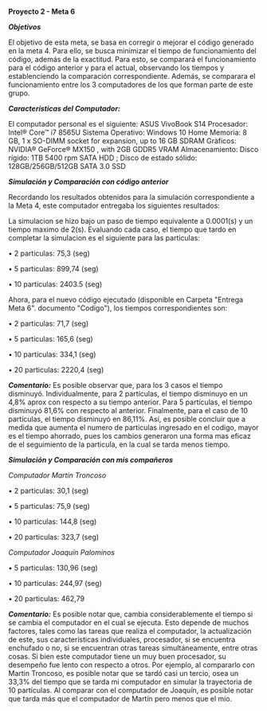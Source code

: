 **Proyecto 2 - Meta 6**

***Objetivos***

 El objetivo de esta meta, se basa en corregir o mejorar el código generado en la meta 4. Para ello, se busca minimizar el tiempo de 
funcionamiento del código, además de la exactitud. Para esto, se comparará el funcionamiento para el código anterior y para el actual, observando los tiempos y establenciendo la comparación correspondiente. Además, se comparara el funcionamiento entre los 3 computadores de los que forman parte de este grupo.

***Características del Computador:***

El computador personal es el siguiente: ASUS VivoBook S14 Procesador: Intel® Core™ i7 8565U Sistema Operativo: Windows 10 Home Memoria: 8 GB, 1 x SO-DIMM socket for expansion, up to 16 GB SDRAM Gràficos: NVIDIA® GeForce® MX150 , with 2GB GDDR5 VRAM Almacenamiento: Disco rígido: 1TB 5400 rpm SATA HDD ; Disco de estado sólido: 128GB/256GB/512GB SATA 3.0 SSD

***Simulación y Comparación con código anterior***

Recordando los resultados obtenidos para la simulación correspondiente a la Meta 4, este computador entregaba los siguientes resultados:

La simulacion se hizo bajo un paso de tiempo equivalente a 0.0001(s) y un tiempo maximo de 2(s).
Evaluando cada caso, el tiempo que tardo en completar la simulacion es el siguiente para las particulas:

• 2 particulas: 75,3 (seg)

• 5 particulas: 899,74 (seg)

• 10 particulas: 2403.5 (seg)

Ahora, para el nuevo código ejecutado (disponible en Carpeta "Entrega Meta 6". documento "Codigo"), los tiempos correspondientes son:

• 2 particulas: 71,7 (seg)

• 5 particulas: 165,6 (seg)

• 10 particulas: 334,1 (seg)

• 20 particulas: 2220,4 (seg)


***Comentario:*** Es posible observar que, para los 3 casos el tiempo disminuyó. Individualmente, para 2 partículas, el tiempo disminuyo en un 4,8% aprox con respecto a su tiempo anterior. Para 5 partículas, el tiempo disminuyó 81,6% con respecto al anterior. Finalmente, para el caso de 10 partículas, el tiempo disminuyó en 86,11%. Así, es posible concluir que a medida que aumenta el numero de particulas ingresado en el codigo, mayor es el tiempo ahorrado, pues los cambios generaron una forma mas eficaz de el seguimiento de la particula, en la cual se tarda menos tiempo.

***Simulación y Comparación con mis compañeros***

*Computador Martín Troncoso*

• 2 particulas: 30,1 (seg)

• 5 particulas: 75,9 (seg)

• 10 particulas: 144,8 (seg)

• 20 particulas: 323,7 (seg)

*Computador Joaquín Palominos*

• 5 particulas: 130,96 (seg)

• 10 particulas: 244,97 (seg)

• 20 particulas: 462,79

***Comentario:*** Es posible notar que, cambia considerablemente el tiempo si se cambia el computador en el cual se ejecuta. Esto depende de muchos factores, tales como las tareas que realiza el computador, la actualización de este, sus características individuales, procesador, si se encuentra enchufado o no, si se encuentran otras tareas simultáneamente, entre otras cosas. Si bien este computador tiene un muy buen procesador, su desempeño fue lento con respecto a otros. Por ejemplo, al compararlo con Martin Troncoso, es posible notar que se tardó casi un tercio, osea un 33,3% del tiempo que se tarda mi computador en simular la trayectoria de 10 partículas. Al comparar con el computador de Joaquín, es posible notar que tarda más que el computador de Martín pero menos que el mío.




